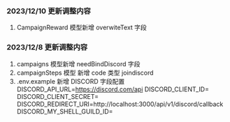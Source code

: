 ### 2023/12/10 更新调整内容

1. CampaignReward 模型新增 overwiteText 字段

### 2023/12/8 更新调整内容

1. campaigns 模型新增 needBindDiscord 字段
2. campaignSteps 模型 新增 code 类型 joindiscord 
3. .env.example 新增 DISCORD 字段配置
DISCORD_API_URL=https://discord.com/api
DISCORD_CLIENT_ID=
DISCORD_CLIENT_SECRET=
DISCORD_REDIRECT_URI=http://localhost:3000/api/v1/discord/callback
DISCORD_MY_SHELL_GUILD_ID=
